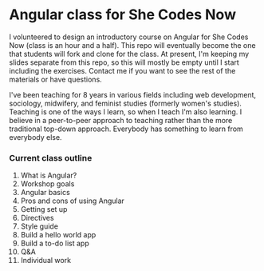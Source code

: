 # Angular class for She Codes Now

I volunteered to design an introductory course on Angular for She Codes Now (class is an hour and a half). This repo will eventually become the one that students will fork and clone for the class. At present, I'm keeping my slides separate from this repo, so this will mostly be empty until I start including the exercises. Contact me if you want to see the rest of the materials or have questions.

I've been teaching for 8 years in various fields including web development, sociology, midwifery, and feminist studies (formerly women's studies). Teaching is one of the ways I learn, so when I teach I'm also learning. I believe in a peer-to-peer approach to teaching rather than the more traditional top-down approach. Everybody has something to learn from everybody else.


### Current class outline
1. What is Angular?
2. Workshop goals
3. Angular basics
4. Pros and cons of using Angular
5. Getting set up
6. Directives
7. Style guide
8. Build a hello world app
9. Build a to-do list app
10. Q&A
11. Individual work
